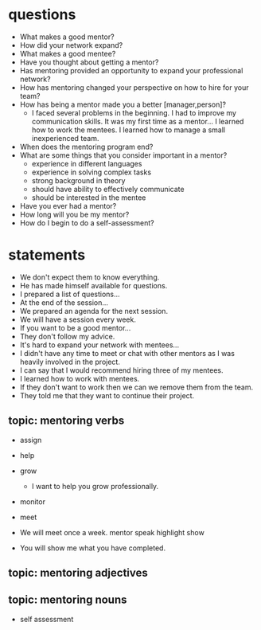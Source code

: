 # questions
- What makes a good mentor?
- How did your network expand?
- What makes a good mentee?
- Have you thought about getting a mentor?
- Has mentoring provided an opportunity to expand your professional network?
- How has mentoring changed your perspective on how to hire for your team?
- How has being a mentor made you a better [manager,person]?
  - I faced several problems in the beginning. I had to improve my communication skills. It was my first time as a mentor... I learned how to work the mentees. I learned how to manage a small inexperienced team.
- When does the mentoring program end?
- What are some things that you consider important in  a mentor?
    - experience in different languages
    - experience in solving complex tasks
    - strong background in theory
    - should have ability to effectively communicate
    - should be interested in the mentee
- Have you ever had a mentor?
- How long will you be my mentor?
- How do I begin to do a self-assessment?


# statements

- We don't expect them to know everything.
- He has made himself available for questions.
- I prepared a list of questions...
- At the end of the session...
- We prepared an agenda for the next session.
- We will have a session every week.
- If you want to be a good mentor...
- They don't follow my advice.
- It's hard to expand your network with mentees...
- I didn't have any time to meet or chat with other mentors as I was heavily involved in the project.
- I can say that I would recommend hiring three of my mentees.
- I learned how to work with mentees.
- If they don't want to work then we can we remove them from the team. 
- They told me that they want to continue their project. 

## topic:  mentoring verbs
- assign
- help
- grow
  - I want to help you grow professionally.
- monitor
- meet
  
- We will meet once a week.
mentor
speak
highlight
show
- You will show me what you have completed.

## topic: mentoring adjectives 

## topic:  mentoring nouns
- self assessment

